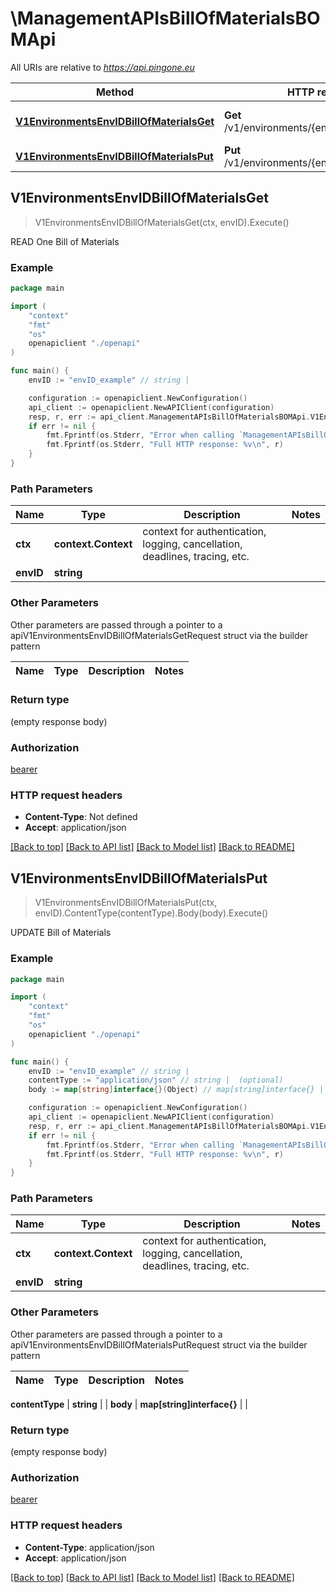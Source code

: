 # \ManagementAPIsBillOfMaterialsBOMApi

All URIs are relative to *https://api.pingone.eu*

Method | HTTP request | Description
------------- | ------------- | -------------
[**V1EnvironmentsEnvIDBillOfMaterialsGet**](ManagementAPIsBillOfMaterialsBOMApi.md#V1EnvironmentsEnvIDBillOfMaterialsGet) | **Get** /v1/environments/{envID}/billOfMaterials | READ One Bill of Materials
[**V1EnvironmentsEnvIDBillOfMaterialsPut**](ManagementAPIsBillOfMaterialsBOMApi.md#V1EnvironmentsEnvIDBillOfMaterialsPut) | **Put** /v1/environments/{envID}/billOfMaterials | UPDATE Bill of Materials



## V1EnvironmentsEnvIDBillOfMaterialsGet

> V1EnvironmentsEnvIDBillOfMaterialsGet(ctx, envID).Execute()

READ One Bill of Materials



### Example

```go
package main

import (
    "context"
    "fmt"
    "os"
    openapiclient "./openapi"
)

func main() {
    envID := "envID_example" // string | 

    configuration := openapiclient.NewConfiguration()
    api_client := openapiclient.NewAPIClient(configuration)
    resp, r, err := api_client.ManagementAPIsBillOfMaterialsBOMApi.V1EnvironmentsEnvIDBillOfMaterialsGet(context.Background(), envID).Execute()
    if err != nil {
        fmt.Fprintf(os.Stderr, "Error when calling `ManagementAPIsBillOfMaterialsBOMApi.V1EnvironmentsEnvIDBillOfMaterialsGet``: %v\n", err)
        fmt.Fprintf(os.Stderr, "Full HTTP response: %v\n", r)
    }
}
```

### Path Parameters


Name | Type | Description  | Notes
------------- | ------------- | ------------- | -------------
**ctx** | **context.Context** | context for authentication, logging, cancellation, deadlines, tracing, etc.
**envID** | **string** |  | 

### Other Parameters

Other parameters are passed through a pointer to a apiV1EnvironmentsEnvIDBillOfMaterialsGetRequest struct via the builder pattern


Name | Type | Description  | Notes
------------- | ------------- | ------------- | -------------


### Return type

 (empty response body)

### Authorization

[bearer](../README.md#bearer)

### HTTP request headers

- **Content-Type**: Not defined
- **Accept**: application/json

[[Back to top]](#) [[Back to API list]](../README.md#documentation-for-api-endpoints)
[[Back to Model list]](../README.md#documentation-for-models)
[[Back to README]](../README.md)


## V1EnvironmentsEnvIDBillOfMaterialsPut

> V1EnvironmentsEnvIDBillOfMaterialsPut(ctx, envID).ContentType(contentType).Body(body).Execute()

UPDATE Bill of Materials



### Example

```go
package main

import (
    "context"
    "fmt"
    "os"
    openapiclient "./openapi"
)

func main() {
    envID := "envID_example" // string | 
    contentType := "application/json" // string |  (optional)
    body := map[string]interface{}(Object) // map[string]interface{} |  (optional)

    configuration := openapiclient.NewConfiguration()
    api_client := openapiclient.NewAPIClient(configuration)
    resp, r, err := api_client.ManagementAPIsBillOfMaterialsBOMApi.V1EnvironmentsEnvIDBillOfMaterialsPut(context.Background(), envID).ContentType(contentType).Body(body).Execute()
    if err != nil {
        fmt.Fprintf(os.Stderr, "Error when calling `ManagementAPIsBillOfMaterialsBOMApi.V1EnvironmentsEnvIDBillOfMaterialsPut``: %v\n", err)
        fmt.Fprintf(os.Stderr, "Full HTTP response: %v\n", r)
    }
}
```

### Path Parameters


Name | Type | Description  | Notes
------------- | ------------- | ------------- | -------------
**ctx** | **context.Context** | context for authentication, logging, cancellation, deadlines, tracing, etc.
**envID** | **string** |  | 

### Other Parameters

Other parameters are passed through a pointer to a apiV1EnvironmentsEnvIDBillOfMaterialsPutRequest struct via the builder pattern


Name | Type | Description  | Notes
------------- | ------------- | ------------- | -------------

 **contentType** | **string** |  | 
 **body** | **map[string]interface{}** |  | 

### Return type

 (empty response body)

### Authorization

[bearer](../README.md#bearer)

### HTTP request headers

- **Content-Type**: application/json
- **Accept**: application/json

[[Back to top]](#) [[Back to API list]](../README.md#documentation-for-api-endpoints)
[[Back to Model list]](../README.md#documentation-for-models)
[[Back to README]](../README.md)

